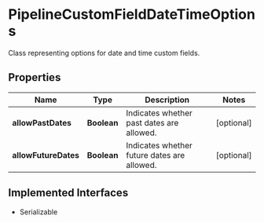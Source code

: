 

# PipelineCustomFieldDateTimeOptions

Class representing options for date and time custom fields.

## Properties

| Name | Type | Description | Notes |
|------------ | ------------- | ------------- | -------------|
|**allowPastDates** | **Boolean** | Indicates whether past dates are allowed. |  [optional] |
|**allowFutureDates** | **Boolean** | Indicates whether future dates are allowed. |  [optional] |


## Implemented Interfaces

* Serializable

